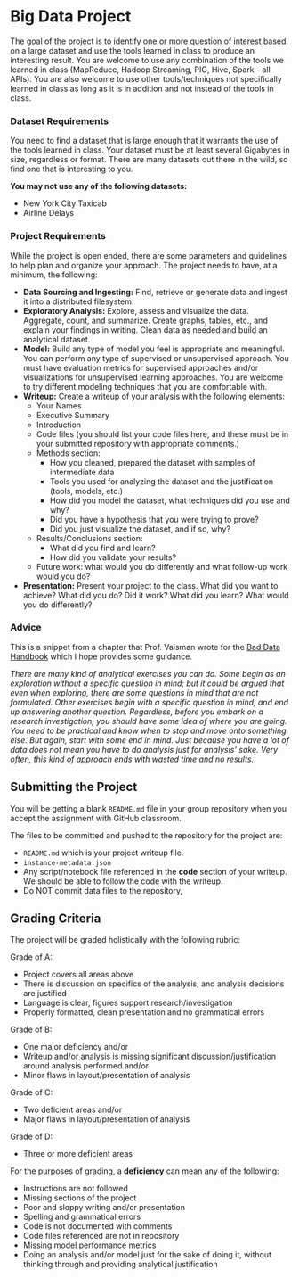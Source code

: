 # Big Data Project

The goal of the project is to identify one or more question of interest based on a large dataset and use the tools learned in class to produce an interesting result. You are welcome to use any combination of the tools we learned in class (MapReduce, Hadoop Streaming, PIG, Hive, Spark - all APIs). You are also welcome to use other tools/techniques not specifically learned in class as long as it is in addition and not instead of the tools in class.

### Dataset Requirements

You need to find a dataset that is large enough that it warrants the use of the tools learned in class. Your dataset must be at least several Gigabytes in size, regardless or format. There are many datasets out there in the wild, so find one that is interesting to you. 

**You may not use any of the following datasets:**

* New York City Taxicab
* Airline Delays

### Project Requirements

While the project is open ended, there are some parameters and guidelines to help plan and organize your approach. The project needs to have, at a minimum, the following:


* **Data Sourcing and Ingesting:** Find, retrieve or generate data and ingest it into a distributed filesystem.
* **Exploratory Analysis:** Explore, assess and visualize the data. Aggregate, count, and summarize. Create graphs, tables, etc., and explain your findings in writing. Clean data as needed and build an analytical dataset. 
* **Model:** Build any type of model you feel is appropriate and meaningful. You can perform any type of supervised or unsupervised approach. You must have evaluation metrics for supervised approaches and/or visualizations for unsupervised learning approaches. You are welcome to try different modeling techniques that you are comfortable with. 
* **Writeup:** Create a writeup of your analysis with the following elements:
	- Your Names
	- Executive Summary
	- Introduction
	- Code files (you should list your code files here, and these must be in your submitted repository with appropriate comments.)
	- Methods section:
		- How you cleaned, prepared the dataset with samples of intermediate data
		- Tools you used for analyzing the dataset and the justification (tools, models, etc.)
		- How did you model the dataset, what techniques did you use and why?
		- Did you have a hypothesis that you were trying to prove?
		- Did you just visualize the dataset, and if so, why?
	- Results/Conclusions section:
		- What did you find and learn?
		- How did you validate your results? 
	- Future work: what would you do differently and what follow-up work would you do?
* **Presentation:** Present your project to the class. What did you want to achieve? What did you do? Did it work? What did you learn? What would you do differently?
	
### Advice

This is a snippet from a chapter that Prof. Vaisman wrote for the [Bad Data Handbook](http://shop.oreilly.com/product/0636920024422.do) which I hope provides some guidance.

_There are many kind of analytical exercises you can do. Some begin as an exploration without a specific question in mind; but it could be argued that even when exploring, there are some questions in mind that are not formulated. Other exercises begin with a specific question in mind, and end up answering another question. Regardless, before you embark on a research investigation, you should have some idea of where you are going. You need to be practical and know when to stop and move onto something else. But again, start with some end in mind. Just because you have a lot of data does not mean you have to do analysis just for analysis’ sake. Very often, this kind of approach ends with wasted time and no results._

## Submitting the Project

You will be getting a blank `README.md` file in your group repository when you accept the assignment with GitHub classroom.  

The files to be committed and pushed to the repository for the project are:

* `README.md` which is your project writeup file. 
* `instance-metadata.json`
* Any script/notebook file referenced in the __code__ section of your writeup. We should be able to follow the code with the writeup.
* Do NOT commit data files to the repository,


## Grading Criteria

The project will be graded holistically with the following rubric:

Grade of A:

* Project covers all areas above
* There is discussion on specifics of the analysis, and analysis decisions are justified
* Language is clear, figures support research/investigation
* Properly formatted, clean presentation and no grammatical errors

Grade of B:

* One major deficiency and/or
* Writeup and/or analysis is missing significant discussion/justification around analysis performed and/or
* Minor flaws in layout/presentation of analysis

Grade of C:

* Two deficient areas and/or
* Major flaws in layout/presentation of analysis

Grade of D:

* Three or more deficient areas

For the purposes of grading, a **deficiency** can mean any of the following:

- Instructions are not followed
- Missing sections of the project
- Poor and sloppy writing and/or presentation
- Spelling and grammatical errors
- Code is not documented with comments
- Code files referenced are not in repository
- Missing model performance metrics
- Doing an analysis and/or model just for the sake of doing it, without thinking through and providing analytical justification
	
